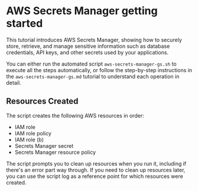 # AWS Secrets Manager getting started

This tutorial introduces AWS Secrets Manager, showing how to securely store, retrieve, and manage sensitive information such as database credentials, API keys, and other secrets used by your applications.

You can either run the automated script `aws-secrets-manager-gs.sh` to execute all the steps automatically, or follow the step-by-step instructions in the `aws-secrets-manager-gs.md` tutorial to understand each operation in detail.

## Resources Created

The script creates the following AWS resources in order:

- IAM role
- IAM role policy
- IAM role (b)
- Secrets Manager secret
- Secrets Manager resource policy

The script prompts you to clean up resources when you run it, including if there's an error part way through. If you need to clean up resources later, you can use the script log as a reference point for which resources were created.